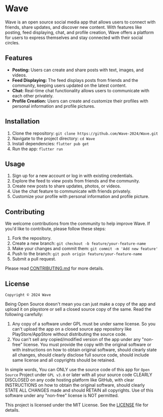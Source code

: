 # Wave

Wave is an open source social media app that allows users to connect with friends, share updates, and discover new content. With features like posting, feed displaying, chat, and profile creation, Wave offers a platform for users to express themselves and stay connected with their social circles.

## Features

- **Posting:** Users can create and share posts with text, images, and videos.
- **Feed Displaying:** The feed displays posts from friends and the community, keeping users updated on the latest content.
- **Chat:** Real-time chat functionality allows users to communicate with each other privately.
- **Profile Creation:** Users can create and customize their profiles with personal information and profile pictures.

## Installation

1. Clone the repository: `git clone https://github.com/Wave-2024/Wave.git`
2. Navigate to the project directory: `cd Wave`
3. Install dependencies: `flutter pub get`
4. Run the app: `flutter run`

## Usage

1. Sign up for a new account or log in with existing credentials.
2. Explore the feed to view posts from friends and the community.
3. Create new posts to share updates, photos, or videos.
4. Use the chat feature to communicate with friends privately.
5. Customize your profile with personal information and profile picture.

## Contributing

We welcome contributions from the community to help improve Wave. If you'd like to contribute, please follow these steps:

1. Fork the repository.
2. Create a new branch: `git checkout -b feature/your-feature-name`
3. Make your changes and commit them: `git commit -m 'Add new feature'`
4. Push to the branch: `git push origin feature/your-feature-name`
5. Submit a pull request.

Please read [CONTRIBUTING.md](CONTRIBUTING.md) for more details.

## License
`Copyright © 2024 Wave`

Being Open Source doesn't mean you can just make a copy of the app and upload it on playstore or sell
a closed source copy of the same.
Read the following carefully:
1. Any copy of a software under GPL must be under same license. So you can't upload the app on a closed source
  app repository like PlayStore/AppStore without distributing the source code.
2. You can't sell any copied/modified version of the app under any "non-free" license.
   You must provide the copy with the original software or with instructions on how to obtain original software,
   should clearly state all changes, should clearly disclose full source code, should include same license
   and all copyrights should be retained.

In simple words, You can ONLY use the source code of this app for `Open Source` Project under `GPL v3.0` or later
with all your source code CLEARLY DISCLOSED on any code hosting platform like GitHub, with clear INSTRUCTIONS on
how to obtain the original software, should clearly STATE ALL CHANGES made and should RETAIN all copyrights.
Use of this software under any "non-free" license is NOT permitted.

This project is licensed under the MIT License. See the [LICENSE](LICENSE) file for details.
